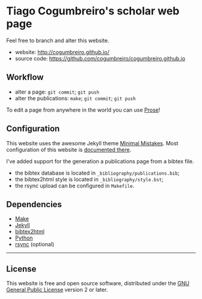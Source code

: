 # Tiago Cogumbreiro's scholar web page

Feel free to branch and alter this website.

* website: http://cogumbreiro.github.io/
* source code: https://github.com/cogumbreiro/cogumbreiro.github.io

## Workflow

* alter a page: `git commit`; `git push`
* alter the publications: `make`; `git commit`; `git push`

To edit a page from anywhere in the world you can use
[Prose](http://prose.io/)!

## Configuration

This website uses the awesome Jekyll theme
[Minimal Mistakes](http://mmistakes.github.io/minimal-mistakes). Most
configuration of this website is
[documented there](http://mmistakes.github.io/minimal-mistakes/theme-setup/).

I've added support for the generation a publications page from a bibtex file.
* the bibtex database is located in `_bibliography/publications.bib`;
* the bibtex2html style is located in `_bibliography/style.bst`;
* the rsync upload can be configured in `Makefile`.

## Dependencies

* [Make](https://www.gnu.org/software/make/)
* [Jekyll](http://jekyllrb.com)
* [bibtex2html](https://www.lri.fr/~filliatr/bibtex2html/)
* [Python](http://www.python.org/)
* [rsync](https://rsync.samba.org/) (optional)

---

## License

This website is free and open source software, distributed under the
[GNU General Public License](https://www.gnu.org/licenses/gpl.html) version 2
or later.
